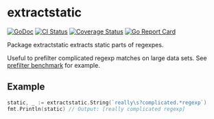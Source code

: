 # extractstatic

[![GoDoc][doc-img]][doc] [![CI Status][ci-img]][ci] [![Coverage Status][cover-img]][cover] [![Go Report Card][report-img]][report]

Package extractstatic extracts static parts of regexpes.

Useful to prefilter complicated regexp matches on large data sets. See [prefilter benchmark](../master/prefilter_test.go) for example.

## Example

```go
static, _ := extractstatic.String(`really\s?complicated.*regexp`)
fmt.Println(static) // Output: [really complicated regexp]
```

[doc]: https://godoc.org/github.com/bastjan/extractstatic
[doc-img]: https://godoc.org/github.com/bastjan/extractstatic?status.svg
[cover]: https://codecov.io/gh/bastjan/extractstatic
[cover-img]: https://codecov.io/gh/bastjan/extractstatic/branch/master/graph/badge.svg
[ci]: https://travis-ci.org/bastjan/extractstatic
[ci-img]: https://travis-ci.org/bastjan/extractstatic.svg?branch=master
[report]: https://goreportcard.com/report/github.com/bastjan/extractstatic
[report-img]: https://goreportcard.com/badge/github.com/bastjan/extractstatic
